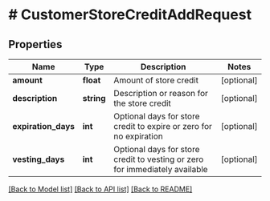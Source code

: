 # # CustomerStoreCreditAddRequest

## Properties

Name | Type | Description | Notes
------------ | ------------- | ------------- | -------------
**amount** | **float** | Amount of store credit | [optional]
**description** | **string** | Description or reason for the store credit | [optional]
**expiration_days** | **int** | Optional days for store credit to expire or zero for no expiration | [optional]
**vesting_days** | **int** | Optional days for store credit to vesting or zero for immediately available | [optional]

[[Back to Model list]](../../README.md#models) [[Back to API list]](../../README.md#endpoints) [[Back to README]](../../README.md)
